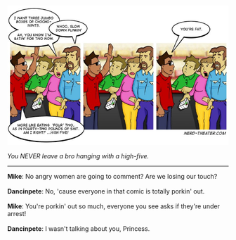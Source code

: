 <!--
.. title: Fat
.. slug: fat
.. date: 2012/04/30 00:00:00
.. tags: 
.. link: 
.. description: 
-->

<a href='fat.html' title='View comments'>
<img class='comic' src='../assets/comics/20120430.jpg' />
</a>

<em>You NEVER leave a bro hanging with a high-five.</em>

<!-- TEASER_END -->
<hr />

<div class='comments'>
<b>Mike</b>: No angry women are going to comment? Are we losing our touch?<br /><br />
<b>Dancinpete</b>: No, 'cause everyone in that comic is totally porkin' out.<br /><br />
<b>Mike</b>: You're porkin' out so much, everyone you see asks if they're under arrest!<br /><br />
<b>Dancinpete</b>: I wasn't talking about you, Princess.<br /><br />
</div>

